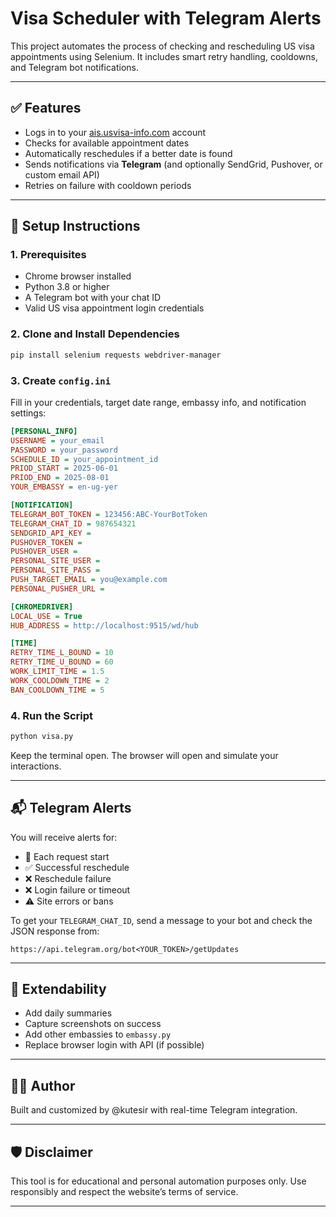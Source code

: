 # Visa Scheduler with Telegram Alerts

This project automates the process of checking and rescheduling US visa appointments using Selenium. It includes smart retry handling, cooldowns, and Telegram bot notifications.

---

## ✅ Features

* Logs in to your [ais.usvisa-info.com](https://ais.usvisa-info.com) account
* Checks for available appointment dates
* Automatically reschedules if a better date is found
* Sends notifications via **Telegram** (and optionally SendGrid, Pushover, or custom email API)
* Retries on failure with cooldown periods

---

## 🔧 Setup Instructions

### 1. Prerequisites

* Chrome browser installed
* Python 3.8 or higher
* A Telegram bot with your chat ID
* Valid US visa appointment login credentials

### 2. Clone and Install Dependencies

```bash
pip install selenium requests webdriver-manager
```

### 3. Create `config.ini`

Fill in your credentials, target date range, embassy info, and notification settings:

```ini
[PERSONAL_INFO]
USERNAME = your_email
PASSWORD = your_password
SCHEDULE_ID = your_appointment_id
PRIOD_START = 2025-06-01
PRIOD_END = 2025-08-01
YOUR_EMBASSY = en-ug-yer

[NOTIFICATION]
TELEGRAM_BOT_TOKEN = 123456:ABC-YourBotToken
TELEGRAM_CHAT_ID = 987654321
SENDGRID_API_KEY =
PUSHOVER_TOKEN =
PUSHOVER_USER =
PERSONAL_SITE_USER =
PERSONAL_SITE_PASS =
PUSH_TARGET_EMAIL = you@example.com
PERSONAL_PUSHER_URL =

[CHROMEDRIVER]
LOCAL_USE = True
HUB_ADDRESS = http://localhost:9515/wd/hub

[TIME]
RETRY_TIME_L_BOUND = 10
RETRY_TIME_U_BOUND = 60
WORK_LIMIT_TIME = 1.5
WORK_COOLDOWN_TIME = 2
BAN_COOLDOWN_TIME = 5
```

### 4. Run the Script

```bash
python visa.py
```

Keep the terminal open. The browser will open and simulate your interactions.

---

## 📬 Telegram Alerts

You will receive alerts for:

* 🔄 Each request start
* ✅ Successful reschedule
* ❌ Reschedule failure
* ❌ Login failure or timeout
* ⚠️ Site errors or bans

To get your `TELEGRAM_CHAT_ID`, send a message to your bot and check the JSON response from:

```
https://api.telegram.org/bot<YOUR_TOKEN>/getUpdates
```

---

## 🤖 Extendability

* Add daily summaries
* Capture screenshots on success
* Add other embassies to `embassy.py`
* Replace browser login with API (if possible)

---

## 👨‍💻 Author

Built and customized by @kutesir with real-time Telegram integration.

---

## 🛡️ Disclaimer

This tool is for educational and personal automation purposes only. Use responsibly and respect the website’s terms of service.

---

